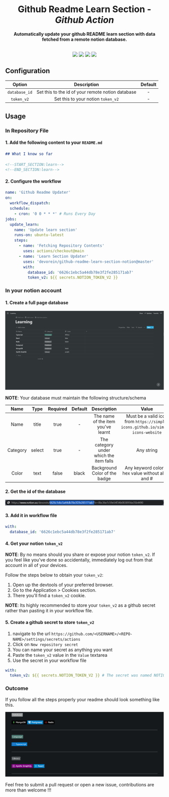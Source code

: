 <h1 align="center">Github Readme Learn Section - <i>Github Action</i></h1>
<div align="center"><b>Automatically update your github README learn section with data fetched from a remote notion database.</b></div>
</br>
<p align="center">
  <a href="https://app.codecov.io/gh/Devorein/github-readme-learn-section-notion/branch/master"><img src="https://img.shields.io/codecov/c/github/devorein/github-readme-learn-section-notion?color=blue"/></a>
  <a href="https://github.com/Devorein/github-readme-learn-section-notion/actions/workflows/build.yml"><img src="https://github.com/devorein/github-readme-learn-section-notion/actions/workflows/build.yml/badge.svg"/></a>
  <img src="https://img.shields.io/github/repo-size/devorein/github-readme-learn-section-notion?style=flat-square&color=orange"/>
  <img src="https://img.shields.io/github/contributors/devorein/github-readme-learn-section-notion?label=contributors&color=red"/>
</p>

## Configuration

|    Option     |                    Description                    | Default |
| :-----------: | :-----------------------------------------------: | :-----: |
| `database_id` | Set this to the id of your remote notion database |    -    |
|  `token_v2`   |        Set this to your notion `token_v2`         |    -    |

## Usage

### In Repository File

#### 1. Add the following content to your `README.md`

```markdown
## What I know so far

<!--START_SECTION:learn-->
<!--END_SECTION:learn-->
```

#### 2. Configure the workflow

```yaml
name: 'Github Readme Updater'
on:
  workflow_dispatch:
  schedule:
    - cron: '0 0 * * *' # Runs Every Day
jobs:
  update_learn:
    name: 'Update learn section'
    runs-on: ubuntu-latest
    steps:
      - name: 'Fetching Repository Contents'
        uses: actions/checkout@main
      - name: 'Learn Section Updater'
        uses: 'devorein/github-readme-learn-section-notion@master'
        with:
          database_id: '6626c1ebc5a44db78e3f2fe285171ab7'
          token_v2: ${{ secrets.NOTION_TOKEN_V2 }}
```

### In your notion account

#### 1. Create a full page database

![Notion Full Page Database](./media/notion_full_page_db.png)

**NOTE**: Your database must maintain the following structure/schema

|   Name   |  Type  | Required | Default |               Description               |                                      Value                                      |      Example      |
| :------: | :----: | :------: | :-----: | :-------------------------------------: | :-----------------------------------------------------------------------------: | :---------------: |
|   Name   | title  |   true   |    -    |   The name of the item you've learnt    | Must be a valid icon from `https://simple-icons.github.io/simple-icons-website` | React, Typescript |
| Category | select |   true   |    -    | The category under which the item falls |                                   Any string                                    | Language, Library |
|  Color   |  text  |  false   |  black  |      Background Color of the badge      |               Any keyword color or hex value without alpha and #                |    red,00ff00     |

#### 2. Get the id of the database

![Notion Full Page Database Id](./media/notion_full_page_db_id.png)

#### 3. Add it in workflow file

```yaml
with:
  database_id: '6626c1ebc5a44db78e3f2fe285171ab7'
```

#### 4. Get your notion `token_v2`

**NOTE**: By no means should you share or expose your notion `token_v2`. If you feel like you've done so accidentally, immediately log out from that account in all of your devices.

Follow the steps below to obtain your `token_v2`:

1. Open up the devtools of your preferred browser.
2. Go to the Application > Cookies section.
3. There you'll find a `token_v2` cookie.

**NOTE**: Its highly recommended to store your `token_v2` as a github secret rather than pasting it in your workflow file.

#### 5. Create a github secret to store `token_v2`

1. navigate to the url `https://github.com/<USERNAME>/<REPO-NAME>/settings/secrets/actions`
2. Click on `New repository secret`
3. You can name your secret as anything you want
4. Paste the `token_v2` value in the `Value` textarea
5. Use the secret in your workflow file

```yaml
with:
  token_v2: ${{ secrets.NOTION_TOKEN_V2 }} # The secret was named NOTION_TOKEN_V2
```

### Outcome

If you follow all the steps properly your readme should look something like this.

![Github Readme Learn Section](./media/github_readme_learn_section.png)

Feel free to submit a pull request or open a new issue, contributions are more than welcome !!!
